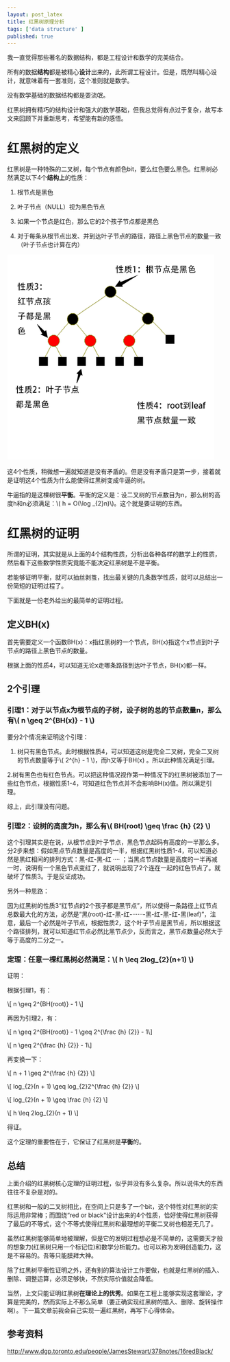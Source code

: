 ```yaml
---
layout: post_latex
title: 红黑树原理分析
tags: ['data structure' ]
published: true
---
```




我一直觉得那些著名的数据结构，都是工程设计和数学的完美结合。

所有的数据**结构**都是被精心**设计**出来的，此所谓工程设计。但是，既然叫精心设计，就意味着有一套准则，这个准则就是数学。

没有数学基础的数据结构都是耍流氓。

红黑树拥有精巧的结构设计和强大的数学基础，但我总觉得有点过于复杂，故写本文来回顾下并重新思考，希望能有新的感悟。


<!--more-->

# 红黑树的定义

红黑树是一种特殊的二叉树，每个节点有颜色bit，要么红色要么黑色。红黑树必然满足以下4个**结构上**的性质：

1. 根节点是黑色

2. 叶子节点（NULL）视为黑色节点

3. 如果一个节点是红色，那么它的2个孩子节点都是黑色

4. 对于每条从根节点出发、并到达叶子节点的路径，路径上黑色节点的数量一致（叶子节点也计算在内）


![1.png](../images/2016.10/1.png)

这4个性质，稍微想一遍就知道是没有矛盾的。但是没有矛盾只是第一步，接着就是证明这4个性质为什么能使得红黑树变成牛逼的树。

牛逼指的是这棵树很**平衡**。平衡的定义是：设二叉树的节点数目为n，那么树的高度h和n必须满足：\\( h = O(\\log \_\{2\}n)\\)。这个就是要证明的东西。


# 红黑树的证明

所谓的证明，其实就是从上面的4个结构性质，分析出各种各样的数学上的性质，然后看下这些数学性质究竟能不能决定红黑树是不是平衡。

若能够证明平衡，就可以抽丝剥茧，找出最关键的几条数学性质，就可以总结出一份简短的证明过程了。

下面就是一份老外给出的最简单的证明过程。

## 定义BH(x)
首先需要定义一个函数BH(x)：x指红黑树的一个节点，BH(x)指这个x节点到叶子节点的路径上黑色节点的数量。

根据上面的性质4，可以知道无论x走哪条路径到达叶子节点，BH(x)都一样。

## 2个引理

### 引理1：对于以节点x为根节点的子树，设子树的总的节点数量n，那么有\\( n \\geq 2\^\{BH(x)\} - 1  \\)

要分2个情况来证明这个引理：

1. 树只有黑色节点。此时根据性质4，可以知道这树是完全二叉树，完全二叉树的节点数量等于\\( 2\^\{h\} - 1  \\)，而h又等于BH(x)
。所以此种情况满足引理。


2.树有黑色也有红色节点。可以把这种情况视作第一种情况下的红黑树被添加了一些红色节点，根据性质1-4，可知道红色节点并不会影响BH(x)值。所以满足引理。

综上，此引理没有问题。


### 引理2：设树的高度为h，那么有\\( BH(root) \\geq \\frac \{h\} \{2\} \\)

这个引理其实是在说，从根节点到叶子节点，黑色节点起码有高度的一半那么多。分2步来想：假如黑点节点数量是高度的一半，根据红黑树性质1-4，可以知道必然是黑红相间的排列方式：黑-红-黑-红 ···· ；当黑点节点数量是高度的一半再减一时，说明有一个黑色节点变红了，就说明出现了2个连在一起的红色节点了。就破坏了性质3。于是反证成功。

另外一种思路：

因为红黑树的性质3“红节点的2个孩子都是黑节点”，所以使得一条路径上红节点总数最大化的方法，必然是“黑(root)-红-黑-红-······-黑-红-黑-红-黑(leaf)”，注意，最后一个必然是叶子节点，根据性质2，这个叶子节点是黑节点，所以根据这个路径排列，就可以知道红节点必然比黑节点少，反而言之，黑节点数量必然大于等于高度的二分之一。

### 定理：任意一棵红黑树必然满足：\\( h \\leq 2log\_\{2\}(n+1) \\)

证明：

根据引理1，有：

\\[  n \\geq 2\^\{BH(root)\} - 1 \\]

再因为引理2，有：


\\[  n \\geq 2\^\{BH(root)\} - 1 \\geq 2\^\{\\frac \{h\} \{2\}\} - 1\\]


\\[  n \\geq 2\^\{\\frac \{h\} \{2\}\} - 1\\]

再变换一下：


\\[  n + 1 \\geq 2\^\{\\frac \{h\} \{2\}\} \\]

\\[  log\_\{2\}(n + 1) \\geq log\_\{2\}2\^\{\\frac \{h\} \{2\}\} \\]

\\[  log\_\{2\}(n + 1) \\geq \\frac \{h\} \{2\} \\]

\\[ h \\leq 2log\_\{2\}(n + 1)   \\]

得证。

这个定理的重要性在于，它保证了红黑树是**平衡**的。

## 总结

上面介绍的红黑树核心定理的证明过程，似乎并没有多么复杂。所以说伟大的东西往往不复杂是对的。

红黑树和一般的二叉树相比，在空间上只是多了一个bit，这个特性对红黑树的实际运用非常棒；而围绕“red or black"设计出来的4个性质，恰好使得红黑树获得了最后的不等式，这个不等式使得红黑树和最理想的平衡二叉树也相差无几了。

虽然红黑树能够简单地被理解，但是它的发明过程想必是不简单的，这需要天才般的想象力(红黑树只用一个标记位)和数学分析能力。也可以称为发明创造能力，这是不容易的。吾等只能膜拜大神。

除了红黑树平衡性证明之外，还有别的算法设计工作要做，也就是红黑树的插入、删除、调整运算，必须足够快，不然实际价值就会降低。

当然，上文只能证明红黑树**在理论上的优秀**。如果在工程上能够实现这套理论，才算是完美的，然而实际上不那么简单（要正确实现红黑树的插入、删除、旋转操作啊）。下一篇文章前我会自己实现一遍红黑树，再写下心得体会。


## 参考资料

http://www.dgp.toronto.edu/people/JamesStewart/378notes/16redBlack/